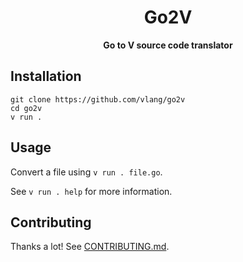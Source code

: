<div align="center">
  <h1>Go2V</h1>
  <b>Go to V source code translator</b>
</div>

## Installation
```
git clone https://github.com/vlang/go2v
cd go2v
v run .
```

## Usage

Convert a file using `v run . file.go`.

See `v run . help` for more information.

## Contributing

Thanks a lot! See [CONTRIBUTING.md](/CONTRIBUTING.md).

